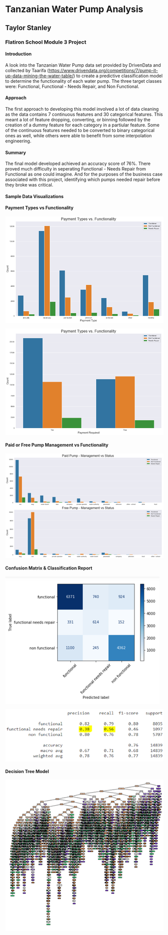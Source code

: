 # Tanzanian Water Pump Analysis
## Taylor Stanley
### Flatiron School Module 3 Project

#### Introduction
A look into the Tanzanian Water Pump data set provided by DrivenData and collected by Taarifa 
(https://www.drivendata.org/competitions/7/pump-it-up-data-mining-the-water-table/) to create a predictive classification
model to determine the functionality of each water pump.  The three target classes were: Functional, 
Functional - Needs Repair, and Non Functional.

#### Approach
The first approach to developing this model involved a lot of data cleaning as the data contains 7 continuous features
and 30 categorical features.  This meant a lot of feature dropping, converting, or binning followed by the creation of 
a dummy feature for each category in a partiular feature. Some of the continuous features needed to be converted to 
binary categorical ones as well, while others were able to benefit from some interpolation engineering.

#### Summary
The final model developed achieved an accuracy score of 76%.  There proved much difficulty in seperating Functional - Needs
Repair from Functional as one could imagine.  And for the purposes of the business case associated with this project,
identifying which pumps needed repair before they broke was critical.

#### Sample Data Visualizations

#### Payment Types vs Functionality

![png](Image_files/output_99_1.png)

![png](Image_files/output_98_1.png)

#### Paid or Free Pump Management vs Functionality

![png](Image_files/output_83_0.png)

#### Confusion Matrix &  Classification Report

![png](Image_files/output_18_1.png)

![png](Image_files/output_29_0.png)

#### Decision Tree Model

![png](Image_files/Decision_Tree.png)
